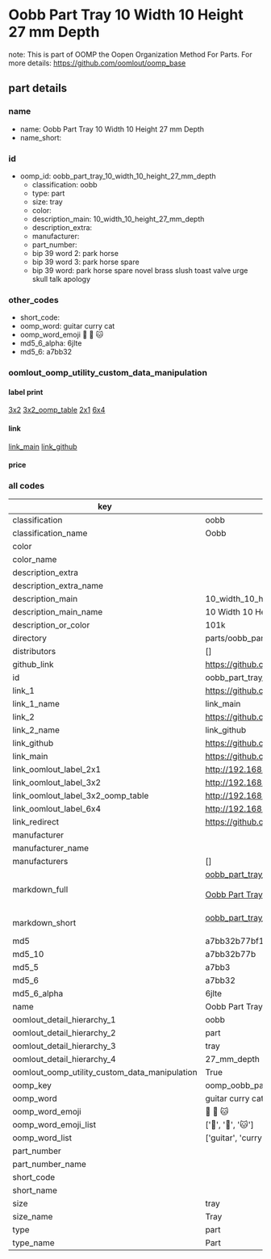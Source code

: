# Oobb Part Tray 10 Width 10 Height 27 mm Depth  

note: This is part of OOMP the Oopen Organization Method For Parts. For more details: https://github.com/oomlout/oomp_base

##  part details
  







### name
* name: Oobb Part Tray 10 Width 10 Height 27 mm Depth
* name_short: 
### id
* oomp_id: oobb_part_tray_10_width_10_height_27_mm_depth
  * classification: oobb
  * type: part
  * size: tray
  * color: 
  * description_main: 10_width_10_height_27_mm_depth
  * description_extra: 
  * manufacturer: 
  * part_number: 
  * bip 39 word 2: park horse
  * bip 39 word 3: park horse spare
  * bip 39 word: park horse spare novel brass slush toast valve urge skull talk apology

### other_codes
* short_code: 
* oomp_word: guitar curry cat
* oomp_word_emoji :guitar: :curry: :cat:
* md5_6_alpha: 6jlte
* md5_6: a7bb32






### oomlout_oomp_utility_custom_data_manipulation
#### label print
[3x2](http://192.168.1.245:1112/?label=oomp%206jlte)
[3x2_oomp_table](http://192.168.1.108:1112/?label=oomp%206jlte)
[2x1](http://192.168.1.242:1112/?label=oomp%206jlte)
[6x4](http://192.168.1.55:1112/?label=oomp%206jlte)    

#### link

[link_main](https://github.com/oomlout/oomlout_oomp_version_1_messy/tree/main/parts/oobb_part_tray_10_width_10_height_27_mm_depth) [link_github](https://github.com/oomlout/oomlout_oomp_version_1_messy/tree/main/parts/oobb_part_tray_10_width_10_height_27_mm_depth)                             

#### price







### all codes 
| key | value |  
| --- | --- |  
| classification | oobb |  
| classification_name | Oobb |  
| color |  |  
| color_name |  |  
| description_extra |  |  
| description_extra_name |  |  
| description_main | 10_width_10_height_27_mm_depth |  
| description_main_name | 10 Width 10 Height 27 mm Depth |  
| description_or_color | 101k |  
| directory | parts/oobb_part_tray_10_width_10_height_27_mm_depth |  
| distributors | [] |  
| github_link | https://github.com/oomlout/oomlout_oomp_part_src/tree/main/parts/oobb_part_tray_10_width_10_height_27_mm_depth |  
| id | oobb_part_tray_10_width_10_height_27_mm_depth |  
| link_1 | https://github.com/oomlout/oomlout_oomp_version_1_messy/tree/main/parts/oobb_part_tray_10_width_10_height_27_mm_depth |  
| link_1_name | link_main |  
| link_2 | https://github.com/oomlout/oomlout_oomp_version_1_messy/tree/main/parts/oobb_part_tray_10_width_10_height_27_mm_depth |  
| link_2_name | link_github |  
| link_github | https://github.com/oomlout/oomlout_oomp_version_1_messy/tree/main/parts/oobb_part_tray_10_width_10_height_27_mm_depth |  
| link_main | https://github.com/oomlout/oomlout_oomp_version_1_messy/tree/main/parts/oobb_part_tray_10_width_10_height_27_mm_depth |  
| link_oomlout_label_2x1 | http://192.168.1.242:1112/?label=oomp%206jlte |  
| link_oomlout_label_3x2 | http://192.168.1.245:1112/?label=oomp%206jlte |  
| link_oomlout_label_3x2_oomp_table | http://192.168.1.108:1112/?label=oomp%206jlte |  
| link_oomlout_label_6x4 | http://192.168.1.55:1112/?label=oomp%206jlte |  
| link_redirect | https://github.com/oomlout/oomlout_oomp_version_1_messy/tree/main/parts/oobb_part_tray_10_width_10_height_27_mm_depth |  
| manufacturer |  |  
| manufacturer_name |  |  
| manufacturers | [] |  
| markdown_full | [oobb_part_tray_10_width_10_height_27_mm_depth](none)<br>[](none)<br>[Oobb Part Tray 10 Width 10 Height 27 Mm Depth](none)<br><br> |  
| markdown_short | [oobb_part_tray_10_width_10_height_27_mm_depth](none)<br><br> |  
| md5 | a7bb32b77bf11c63310d9971a0db7502 |  
| md5_10 | a7bb32b77b |  
| md5_5 | a7bb3 |  
| md5_6 | a7bb32 |  
| md5_6_alpha | 6jlte |  
| name | Oobb Part Tray 10 Width 10 Height 27 mm Depth |  
| oomlout_detail_hierarchy_1 | oobb |  
| oomlout_detail_hierarchy_2 | part |  
| oomlout_detail_hierarchy_3 | tray |  
| oomlout_detail_hierarchy_4 | 27_mm_depth |  
| oomlout_oomp_utility_custom_data_manipulation | True |  
| oomp_key | oomp_oobb_part_tray_10_width_10_height_27_mm_depth |  
| oomp_word | guitar curry cat |  
| oomp_word_emoji | :guitar: :curry: :cat: |  
| oomp_word_emoji_list | [':guitar:', ':curry:', ':cat:'] |  
| oomp_word_list | ['guitar', 'curry', 'cat'] |  
| part_number |  |  
| part_number_name |  |  
| short_code |  |  
| short_name |  |  
| size | tray |  
| size_name | Tray |  
| type | part |  
| type_name | Part |  
